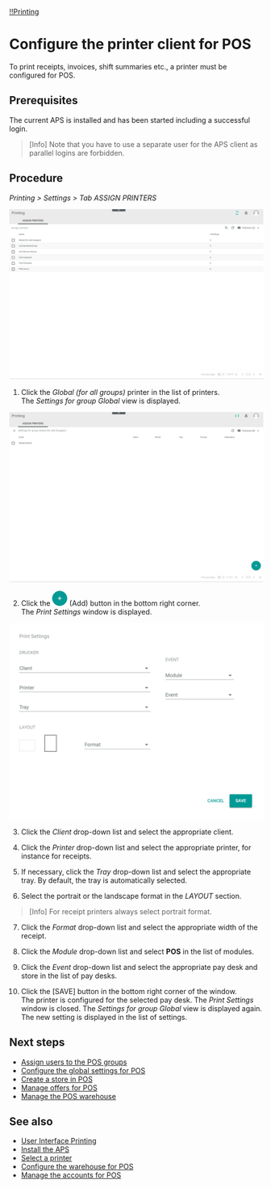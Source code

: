 [!!Printing](Printing)

# Configure the printer client for POS

[comment]: <> (Need more information about the APS)

To print receipts, invoices, shift summaries etc., a printer must be configured for POS.

## Prerequisites

The current APS is installed and has been started including a successful login.

> [Info] Note that you have to use a separate user for the APS client as parallel logins are forbidden.

## Procedure

*Printing > Settings > Tab ASSIGN PRINTERS*

  ![Printing Settings](/Assets/Screenshots/Printing/Settings/AssignPrinters.png "[Printing Settings]")

1. Click the *Global (for all groups)* printer in the list of printers.   
  The *Settings for group Global* view is displayed.

  ![Settings Group](/Assets/Screenshots/Printing/Settings/SettingsGroup.png "[Settings Group]")

2. Click the ![Add](/Assets/Icons/Plus01.png "[Add]") (Add) button in the bottom right corner.   
  The *Print Settings* window is displayed.

  ![Add Print Settings](/Assets/Screenshots/Printing/Settings/PrintSettings.png "[Add Print Settings]")

3. Click the *Client* drop-down list and select the appropriate client.

4. Click the *Printer* drop-down list and select the appropriate printer, for instance for receipts.

5. If necessary, click the *Tray* drop-down list and select the appropriate tray. By default, the tray is automatically selected.

6. Select the portrait or the landscape format in the *LAYOUT* section.

> [Info] For receipt printers always select portrait format.

7. Click the *Format* drop-down list and select the appropriate width of the receipt.

8. Click the *Module* drop-down list and select **POS** in the list of modules.

9. Click the *Event* drop-down list and select the appropriate pay desk and store in the list of pay desks.

10. Click the [SAVE] button in the bottom right corner of the window.   
  The printer is configured for the selected pay desk. The *Print Settings* window is closed. The *Settings for group Global* view is displayed again. The new setting is displayed in the list of settings.

[comment]: <> (Is that right? Check it, when APS is installed)

## Next steps

- [Assign users to the POS groups](04_AssignUsers.md)
- [Configure the global settings for POS](05_ConfigureGlobalSettings.md)
- [Create a store in POS](06_CreateStore.md)
- [Manage offers for POS](07_ManageOffers.md)
- [Manage the POS warehouse](08_ManageWarehouse.md)  

## See also

- [User Interface Printing](/POS/UserInterface/00_UserInterface.md)
- [Install the APS](to_be_completed)
- [Select a printer](06_CreateStore.md)
- [Configure the warehouse for POS](01_ConfigureWarehouse.md)
- [Manage the accounts for POS](02_ManageAccounts.md)
